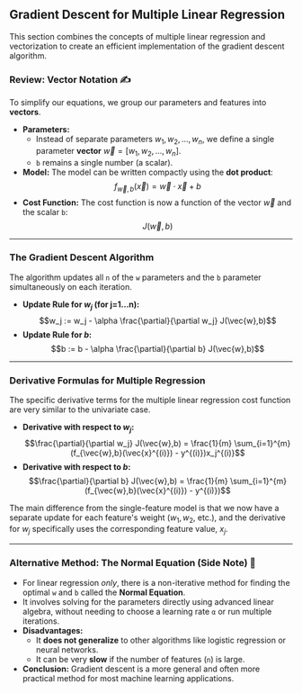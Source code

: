 ## **Gradient Descent for Multiple Linear Regression**

This section combines the concepts of multiple linear regression and vectorization to create an efficient implementation of the gradient descent algorithm.

### **Review: Vector Notation ✍️**

To simplify our equations, we group our parameters and features into **vectors**.

- **Parameters:**
  - Instead of separate parameters $w_1, w_2, \dots, w_n$, we define a single parameter **vector** $\vec{w} = [w_1, w_2, \dots, w_n]$.
  - `b` remains a single number (a scalar).
- **Model:** The model can be written compactly using the **dot product**:
  $$f_{\vec{w},b}(\vec{x}) = \vec{w} \cdot \vec{x} + b$$
- **Cost Function:** The cost function is now a function of the vector $\vec{w}$ and the scalar `b`:
  $$J(\vec{w}, b)$$

---

### **The Gradient Descent Algorithm**

The algorithm updates all `n` of the `w` parameters and the `b` parameter simultaneously on each iteration.

- **Update Rule for $w_j$ (for j=1...n):**
  $$w_j := w_j - \alpha \frac{\partial}{\partial w_j} J(\vec{w},b)$$
- **Update Rule for $b$:**
  $$b := b - \alpha \frac{\partial}{\partial b} J(\vec{w},b)$$

---

### **Derivative Formulas for Multiple Regression**

The specific derivative terms for the multiple linear regression cost function are very similar to the univariate case.

- **Derivative with respect to $w_j$:**
  $$\frac{\partial}{\partial w_j} J(\vec{w},b) = \frac{1}{m} \sum_{i=1}^{m} (f_{\vec{w},b}(\vec{x}^{(i)}) - y^{(i)})x_j^{(i)}$$
- **Derivative with respect to $b$:**
  $$\frac{\partial}{\partial b} J(\vec{w},b) = \frac{1}{m} \sum_{i=1}^{m} (f_{\vec{w},b}(\vec{x}^{(i)}) - y^{(i)})$$

The main difference from the single-feature model is that we now have a separate update for each feature's weight ($w_1, w_2$, etc.), and the derivative for $w_j$ specifically uses the corresponding feature value, $x_j$.

---

### **Alternative Method: The Normal Equation (Side Note) 📝**

- For linear regression _only_, there is a non-iterative method for finding the optimal `w` and `b` called the **Normal Equation**.
- It involves solving for the parameters directly using advanced linear algebra, without needing to choose a learning rate `α` or run multiple iterations.
- **Disadvantages:**
  - It **does not generalize** to other algorithms like logistic regression or neural networks.
  - It can be very **slow** if the number of features (`n`) is large.
- **Conclusion:** Gradient descent is a more general and often more practical method for most machine learning applications.
